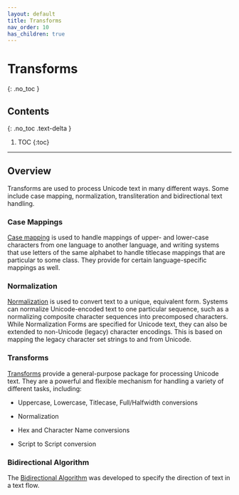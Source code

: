 ```yaml
---
layout: default
title: Transforms
nav_order: 10
has_children: true
---
```

<!--
© 2020 and later: Unicode, Inc. and others.
License & terms of use: http://www.unicode.org/copyright.html
-->

# Transforms
{: .no_toc }

## Contents
{: .no_toc .text-delta }

1. TOC
{:toc}

---

## Overview

Transforms are used to process Unicode text in many different ways. Some include
case mapping, normalization, transliteration and bidirectional text handling.

### Case Mappings

[Case mapping](casemappings.md) is used to handle mappings of upper- and lower-case characters from
one language to another language, and writing systems that use letters of the
same alphabet to handle titlecase mappings that are particular to some class.
They provide for certain language-specific mappings as well.

### Normalization

[Normalization](normalization/index.md) is used to convert text to a unique, equivalent form. Systems can
normalize Unicode-encoded text to one particular sequence, such as a normalizing
composite character sequences into precomposed characters. While Normalization
Forms are specified for Unicode text, they can also be extended to non-Unicode
(legacy) character encodings. This is based on mapping the legacy character set
strings to and from Unicode.

### Transforms

[Transforms](general/index.md) provide a general-purpose package for processing Unicode text. They
are a powerful and flexible mechanism for handling a variety of different tasks,
including:

*   Uppercase, Lowercase, Titlecase, Full/Halfwidth conversions

*   Normalization

*   Hex and Character Name conversions

*   Script to Script conversion

### Bidirectional Algorithm

The [Bidirectional Algorithm](bidi.md) was developed to specify the direction of text in a
text flow.
